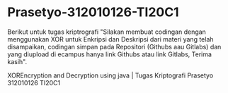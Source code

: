 # Prasetyo-312010126-TI20C1

Berikut untuk tugas kriptrografi "Silakan membuat codingan dengan menggunakan XOR untuk Enkripsi dan Deskripsi dari materi 
yang telah disampaikan, codingan simpan pada Repositori (Githubs aau Gitlabs) dan yang diupload di ecampus
hanya link Githubs atau link Gitlabs, Terima kasih".

XOREncryption and Decryption using java | Tugas Kriptografi Prasetyo 312010126 TI20C1

